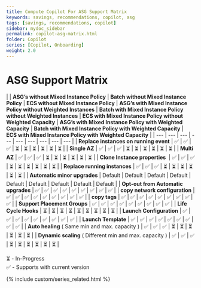```yaml
---
title: Compute Copilot For ASG Support Matrix
keywords: savings, recommendations, copilot, asg
tags: [savings, recommendations, copilot]
sidebar: mydoc_sidebar
permalink: copilot-asg-matrix.html
folder: Copilot
series: [Copilot, Onboarding]
weight: 2.0
---
```


# ASG Support Matrix #



|      | **ASG’s without Mixed Instance Policy** | **Batch without Mixed Instance Policy** | **ECS without Mixed Instance Policy** | **ASG’s with Mixed Instance Policy without Weighted Instances** | **Batch with Mixed Instance Policy without Weighted Instances** | **ECS with Mixed Instance Policy without Weighted Capacity** | **ASG’s with Mixed Instance Policy with Weighted Capacity** | **Batch with Mixed Instance Policy with Weighted Capacity** | **ECS with Mixed Instance Policy with Weighted Capacity** |
| --- | --- | --- | --- | --- | --- | --- | --- | --- |
| **Replace instances on running event**                 | ✅                                       | ✅                                       | ✅                                     | ⏳                                                               | ⏳                                                               | ⏳                                                            | ⏳                                                           | ⏳                                                           | ⏳                                                         |
| **Single AZ**                                          | ✅                                       | ✅                                       | ✅                                     | ⏳                                                               | ⏳                                                               | ⏳                                                            | ⏳                                                           | ⏳                                                           | ⏳                                                         |
| **Multi AZ**                                           | ✅                                       | ✅                                       | ✅                                     | ⏳                                                               | ⏳                                                               | ⏳                                                            | ⏳                                                           | ⏳                                                           | ⏳                                                         |
| **Clone Instance properties**                          | ✅                                       | ✅                                       | ✅                                     | ⏳                                                               | ⏳                                                               | ⏳                                                            | ⏳                                                           | ⏳                                                           | ⏳                                                         |
| **Replace running instances**                          | ✅                                       | ✅                                       | ✅                                     | ⏳                                                               | ⏳                                                               | ⏳                                                            | ⏳                                                           | ⏳                                                           | ⏳                                                         |
| **Automatic minor upgrades**                           | Default                                 | Default                                 | Default                               | Default                                                         | Default                                                         | Default                                                      | Default                                                     | Default                                                     | Default                                                   |
| **Opt-out from Automatic upgrades**                    | ✅                                       | ✅                                       | ✅                                     | ✅                                                               | ✅                                                               | ✅                                                            | ✅                                                           | ✅                                                           | ✅                                                         |
| **copy network configuration**                         | ✅                                       | ✅                                       | ✅                                     | ✅                                                               | ✅                                                               | ✅                                                            | ✅                                                           | ✅                                                           | ✅                                                         |
| **copy tags**                                          | ✅                                       | ✅                                       | ✅                                     | ✅                                                               | ✅                                                               | ✅                                                            | ✅                                                           | ✅                                                           | ✅                                                         |
| **Support Placement Groups**                           | ✅                                       | ✅                                       | ✅                                     | ✅                                                               | ✅                                                               | ✅                                                            | ✅                                                           | ✅                                                           | ✅                                                         |
| **Life Cycle Hooks**                                   | ⏳                                       | ⏳                                       | ⏳                                     | ⏳                                                               | ⏳                                                               | ⏳                                                            | ⏳                                                           | ⏳                                                           | ⏳                                                         |
| **Launch Configuration**                               | ✅                                       | ✅                                       | ✅                                     | ✅                                                               | ✅                                                               | ✅                                                            | ✅                                                           | ✅                                                           | ✅                                                         |
| **Launch Template**                                    | ✅                                       | ✅                                       | ✅                                     | ✅                                                               | ✅                                                               | ✅                                                            | ✅                                                           | ✅                                                           | ✅                                                         |
| **Auto healing**  ( Same min and max. capacity )       | ✅                                       | ✅                                       | ✅                                     | ⏳                                                               | ⏳                                                               | ⏳                                                            | ⏳                                                           | ⏳                                                           | ⏳                                                         |
| **Dynamic scaling** ( Different min and max. capacity ) | ✅                                       | ✅                                       | ✅                                     | ⏳                                                               | ⏳                                                               | ⏳                                                            | ⏳                                                           | ⏳                                                           | ⏳                                                         |

⏳ - In-Progress\
✅ - Supports with current version

{% include custom/series_related.html %}
